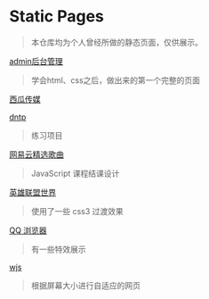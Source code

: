 # Static Pages

> 本仓库均为个人曾经所做的静态页面，仅供展示。



[admin后台管理](https://popring.github.io/static-pages/admin/)

> 学会html、css之后，做出来的第一个完整的页面



[西瓜传媒](https://popring.github.io/static-pages/watermelon-media/)

[dntp](https://popring.github.io/static-pages/dntp/)

> 练习项目



[网易云精选歌曲](https://popring.github.io/static-pages/housework/dist/)

> JavaScript 课程结课设计



[英雄联盟世界](https://popring.github.io/static-pages/lol-world/)

> 使用了一些 css3 过渡效果



[QQ 浏览器](https://popring.github.io/static-pages/qq-browser/)

> 有一些特效展示



[wjs](https://popring.github.io/static-pages/wjs/)

> 根据屏幕大小进行自适应的网页

